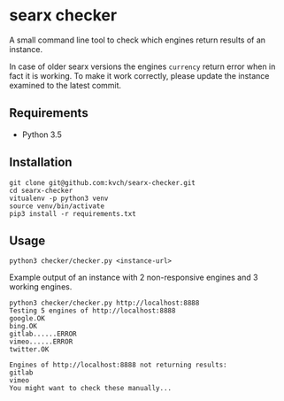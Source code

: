# searx checker

A small command line tool to check which engines return results of an instance.

In case of older searx versions the engines `currency` return error when in fact it is working. To make it work correctly, please update the instance examined to the latest commit.

## Requirements

 * Python 3.5

## Installation

```
git clone git@github.com:kvch/searx-checker.git
cd searx-checker
vitualenv -p python3 venv
source venv/bin/activate
pip3 install -r requirements.txt
```

## Usage

```
python3 checker/checker.py <instance-url>
```

Example output of an instance with 2 non-responsive engines and 3 working engines.

```
python3 checker/checker.py http://localhost:8888
Testing 5 engines of http://localhost:8888
google.OK
bing.OK
gitlab......ERROR
vimeo......ERROR
twitter.OK

Engines of http://localhost:8888 not returning results:
gitlab
vimeo
You might want to check these manually...
```
